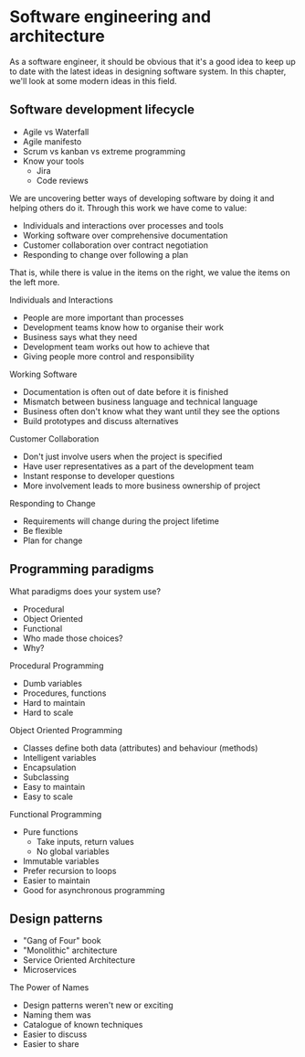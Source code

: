 # Software engineering and architecture

As a software engineer, it should be obvious that it's a good idea to keep up
to date with the latest ideas in designing software system. In this chapter,
we'll look at some modern ideas in this field.

## Software development lifecycle

* Agile vs Waterfall
* Agile manifesto
* Scrum vs kanban vs extreme programming
* Know your tools
    * Jira
    * Code reviews

We are uncovering better ways of developing software by doing it and helping
others do it. Through this work we have come to value:

* Individuals and interactions over processes and tools
* Working software over comprehensive documentation
* Customer collaboration over contract negotiation
* Responding to change over following a plan

That is, while there is value in the items on the right, we value the items
on the left more.

Individuals and Interactions

* People are more important than processes
* Development teams know how to organise their work
* Business says what they need
* Development team works out how to achieve that
* Giving people more control and responsibility

Working Software

* Documentation is often out of date before it is finished
* Mismatch between business language and technical language
* Business often don't know what they want until they see the options
* Build prototypes and discuss alternatives

Customer Collaboration

* Don't just involve users when the project is specified
* Have user representatives as a part of the development team
* Instant response to developer questions
* More involvement leads to more business ownership of project

Responding to Change

* Requirements will change during the project lifetime
* Be flexible
* Plan for change

## Programming paradigms

What paradigms does your system use?

* Procedural
* Object Oriented
* Functional
* Who made those choices?
* Why?

Procedural Programming

* Dumb variables
* Procedures, functions
* Hard to maintain
* Hard to scale

Object Oriented Programming

* Classes define both data (attributes) and behaviour (methods)
* Intelligent variables
* Encapsulation
* Subclassing
* Easy to maintain
* Easy to scale

Functional Programming

* Pure functions
    * Take inputs, return values
    * No global variables
* Immutable variables
* Prefer recursion to loops
* Easier to maintain
* Good for asynchronous programming

## Design patterns

* "Gang of Four" book
* "Monolithic" architecture
* Service Oriented Architecture
* Microservices

The Power of Names

* Design patterns weren't new or exciting
* Naming them was
* Catalogue of known techniques
* Easier to discuss
* Easier to share
